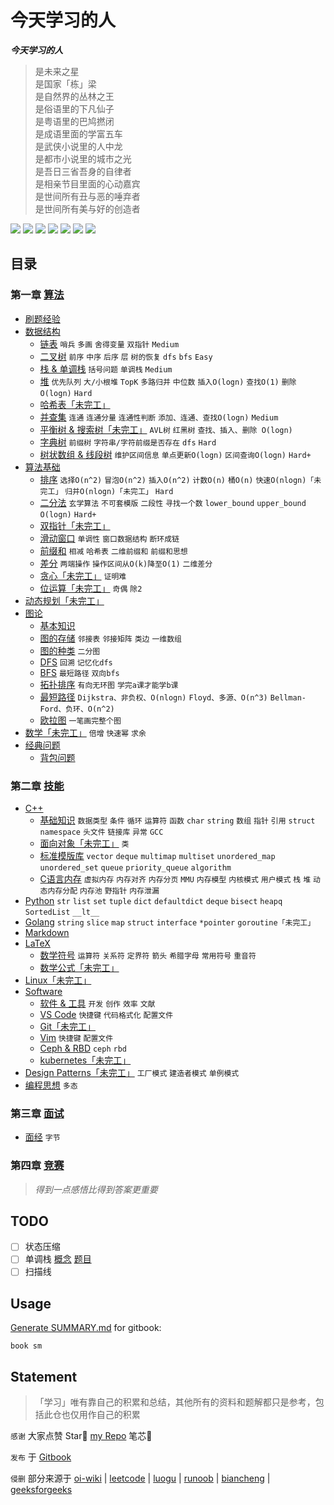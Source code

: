 # 今天学习的人

***今天学习的人***  

> 是未来之星  
> 是国家「栋」梁  
> 是自然界的丛林之王  
> 是俗语里的下凡仙子  
> 是粤语里的巴鸠撚闭  
> 是成语里面的学富五车  
> 是武侠小说里的人中龙  
> 是都市小说里的城市之光  
> 是吾日三省吾身的自律者  
> 是相亲节目里面的心动嘉宾  
> 是世间所有丑与恶的唾弃者  
> 是世间所有美与好的创造者  

<p>
    <a>
        <img src="https://img.shields.io/badge/mardown-writing-white?logo=markdown" />
    </a>
    <a>
        <img src="https://img.shields.io/github/license/dowalle/algo?color=white" />
    </a>
    <a>
        <img src="https://img.shields.io/github/workflow/status/dowalle/algo/Markdown-CI?color=white&logo=github" />
    </a>
    <a>
        <img src="https://img.shields.io/github/repo-size/dowalle/algo?color=white&logo=git&logoColor=white" />
    </a>
    <a>
        <img src="https://img.shields.io/github/stars/dowalle/algo?color=white&logo=github" />
    </a>
    <a>
        <img src="https://img.shields.io/github/last-commit/dowalle/algo?color=white&logo=github" />
    </a>
    <a>
        <img src="https://img.shields.io/github/commit-activity/m/dowalle/algo?color=white&logo=github" />
    </a>
</p>

## 目录

### 第一章 [算法](https://dowalle.gitbook.io/algo/algorithm)

- [刷题经验]()
- [数据结构](https://dowalle.gitbook.io/algo/algorithm/1-shu-ju-jie-gou)
  - [链表](./Algorithm/1-数据结构/1-链表.md)  `哨兵`  `多画`  `舍得变量`  `双指针`  `Medium`
  - [二叉树](./Algorithm/1-数据结构/2-二叉树.md)  `前序`  `中序`  `后序`  `层`  `树的恢复`  `dfs`  `bfs`  `Easy`
  - [栈 & 单调栈](./Algorithm/1-数据结构/3-栈&单调栈.md)  `括号问题`  `单调栈`  `Medium`
  - [堆](./Algorithm/1-数据结构/4-堆.md)  `优先队列`  `大/小根堆`  `TopK`  `多路归并`  `中位数`  `插入O(logn)`  `查找O(1)`  `删除O(logn)`  `Hard`
  - [哈希表「未完工」](./Algorithm/1-数据结构/5-哈希表.md)
  - [并查集](./Algorithm/1-数据结构/6-并查集.md)  `连通`  `连通分量`  ``连通性判断``  `添加、连通、查找O(logn)`  `Medium`
  - [平衡树 & 搜索树「未完工」](./Algorithm/1-数据结构/7-平衡树&搜索树.md)  `AVL树`  `红黑树`  `查找、插入、删除 O(logn)`
  - [字典树](./Algorithm/1-数据结构/8-字典树.md)  `前缀树`  `字符串/字符前缀是否存在`  `dfs`  `Hard`
  - [树状数组 & 线段树](./Algorithm/1-数据结构/9-树状数组&线段树.md)  `维护区间信息`  `单点更新O(logn)`  `区间查询O(logn)`  `Hard+`
- [算法基础](https://dowalle.gitbook.io/algo/algorithm/2-suan-fa-ji-chu)
  - [排序](./Algorithm/2-算法基础/1-排序.md)  `选择O(n^2)`  `冒泡O(n^2)`  `插入O(n^2)`  `计数O(n)`  `桶O(n)`  `快速O(nlogn)「未完工」`  `归并O(nlogn)「未完工」`  `Hard`
  - [二分法](./Algorithm/2-算法基础/2-二分法.md)  `玄学算法`  `不可套模版`  `二段性`  `寻找一个数`  `lower_bound`  `upper_bound`  `O(logn)`  `Hard+`
  - [双指针「未完工」](./Algorithm/2-算法基础/3-双指针.md)
  - [滑动窗口](./Algorithm/2-算法基础/4-滑动窗口.md)  `单调性`  `窗口数据结构`  `断环成链`
  - [前缀和](./Algorithm/2-算法基础/5-前缀和.md)  `相减`  `哈希表`  `二维前缀和`  `前缀和思想`
  - [差分](./Algorithm/2-算法基础/6-差分.md)  `两端操作`  `操作区间从O(k)降至O(1)`  `二维差分`
  - [贪心「未完工」](./Algorithm/2-算法基础/7-贪心.md)  `证明难`
  - [位运算「未完工」](./Algorithm/2-算法基础/8-位运算.md)  `奇偶`  `除2`
- [动态规划「未完工」](https://dowalle.gitbook.io/algo/algorithm/3-dong-tai-gui-hua)
- [图论](https://dowalle.gitbook.io/algo/algorithm/4-tu-lun)
  - [基本知识](./Algorithm/4-图论/1-基本知识.md)
  - [图的存储](./Algorithm/4-图论/2-图的存储.md)  `邻接表`  `邻接矩阵`  `类边`  `一维数组`
  - [图的种类](./Algorithm/4-图论/3-图的种类.md)  `二分图`
  - [DFS](./Algorithm/4-图论/4-DFS.md)  `回溯`  `记忆化dfs`
  - [BFS](./Algorithm/4-图论/5-BFS.md)  `最短路径`  `双向bfs`
  - [拓扑排序](./Algorithm/4-图论/6-拓扑排序.md)  `有向无环图`  `学完a课才能学b课`
  - [最短路径](./Algorithm/4-图论/7-最短路径.md)  `Dijkstra、非负权、O(nlogn)`  `Floyd、多源、O(n^3)`  `Bellman-Ford、负环、O(n^2)`
  - [欧拉图](./Algorithm/4-图论/8-欧拉图.md)  `一笔画完整个图`
- [数学「未完工」](./Algorithm/5-数学/数学.md)  `倍增`  `快速幂`  `求余`
- [经典问题](./Algorithm/经典问题)
  - [背包问题](./Algorithm/经典问题/背包问题/背包问题概述.md)


### 第二章 [技能](https://dowalle.gitbook.io/algo/skill)

- [C++](https://dowalle.gitbook.io/algo/skill/c++)
  - [基础知识](https://dowalle.gitbook.io/algo/skill/c++/1-ji-chu-zhi-shi)  `数据类型`  `条件`  `循环`  `运算符`  `函数`  `char`  `string`  `数组`  `指针`  `引用`  `struct`  `namespace`  `头文件`  `链接库`  `异常`  `GCC`
  - [面向对象「未完工」](https://dowalle.gitbook.io/algo/skill/c++/2-mian-xiang-dui-xiang)  `类`
  - [标准模版库](https://dowalle.gitbook.io/algo/skill/c++/3-biao-zhun-mo-ban-ku)  `vector`  `deque`  `multimap`  `multiset`  `unordered_map`  `unordered_set`  `queue`  `priority_queue`  `algorithm`
  - [C语言内存](https://dowalle.gitbook.io/algo/skill/c++/4c-yu-yan-nei-cun)  `虚拟内存`  `内存对齐`  `内存分页`  `MMU`  `内存模型`  `内核模式`  `用户模式`  `栈`  `堆`  `动态内存分配`  `内存池`  `野指针`  `内存泄漏`
- [Python](https://dowalle.gitbook.io/algo/skill/python)  `str`  `list`  `set`  `tuple`  `dict`  `defaultdict`  `deque`  `bisect`  `heapq`  `SortedList`  `__lt__`
- [Golang](https://dowalle.gitbook.io/algo/skill/golang)  `string`  `slice`  `map`  `struct`  `interface`  `*pointer`  `goroutine「未完工」`
- [Markdown](https://github.com/guodongxiaren/README)
- [LaTeX](https://dowalle.gitbook.io/algo/skill/latex)
  - [数学符号](./Skill/LaTeX/1-数学符号.md)  `运算符`  `关系符`  `定界符`  `箭头`  `希腊字母`  `常用符号`  `重音符`
  - [数学公式「未完工」](./Skill/LaTeX/2-数学公式.md)
- [Linux「未完工」](https://dowalle.gitbook.io/algo/skill/linux)
- [Software](https://dowalle.gitbook.io/algo/skill/software)
  - [软件 & 工具](./Skill/Software/1-软件&网站.md)  `开发`  `创作`  `效率`  `文献`
  - [VS Code](./Skill/Software/2-VSCode.md)  `快捷键`  `代码格式化`  `配置文件`
  - [Git「未完工」](./Skill/Software/3-git.md)
  - [Vim](./Skill/Software/4-vim.md)  `快捷键`  `配置文件`
  - [Ceph & RBD](./Skill/Software/5-ceph-rbd.md)  `ceph`  `rbd`
  - [kubernetes「未完工」](https://dowalle.gitbook.io/algo/skill/software/6-kubernetes)
- [Design Patterns「未完工」](https://dowalle.gitbook.io/algo/skill/design-patterns)  `工厂模式`  `建造者模式`  `单例模式`
- [编程思想](https://dowalle.gitbook.io/algo/skill/bian-cheng-si-xiang)  `多态`

### 第三章 [面试](https://dowalle.gitbook.io/algo/interview)

- [面经]()  `字节`

### 第四章 [竞赛](https://dowalle.gitbook.io/algo/competition)

> *得到一点感悟比得到答案更重要*

## TODO

- [ ] 状态压缩
- [ ] 单调栈 [概念](https://www.jianshu.com/p/6bbd3653a57f) [题目](https://leetcode-cn.com/problems/longest-well-performing-interval/solution/can-kao-liao-ji-ge-da-shen-de-ti-jie-zhi-hou-zong-/)
- [ ] 扫描线

## Usage

[Generate SUMMARY.md](https://github.com/imfly/gitbook-summary) for gitbook:

```shell
book sm
```

## Statement

> 「学习」唯有靠自己的积累和总结，其他所有的资料和题解都只是参考，包括此仓也仅用作自己的积累

`感谢`  大家点赞 Star🌟 [my Repo](https://github.com/dowalle/algo) 笔芯🤞

`发布`  于 [Gitbook](https://dowalle.gitbook.io/algo/)

`侵删`  部分来源于 [oi-wiki](https://oi-wiki.org) | [leetcode](https://leetcode-cn.com/problemset/all/) | [luogu](https://www.luogu.com.cn) | [runoob](https://www.runoob.com/) | [biancheng](http://c.biancheng.net/) | [geeksforgeeks](https://www.geeksforgeeks.org/)

